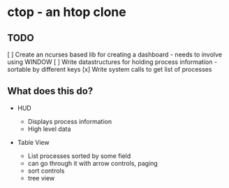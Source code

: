 # ctop - an htop clone

## TODO
  [ ] Create an ncurses based lib for creating a dashboard
    - needs to involve using WINDOW
  [ ] Write datastructures for holding process information
    - sortable by different keys
  [x] Write system calls to get list of processes

## What does this do?

* HUD
  - Displays process information
  - High level data

* Table View
  - List processes sorted by some field
  - can go through it with arrow controls, paging
  - sort controls
  - tree view
